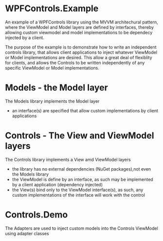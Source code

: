 # WPFControls.Example
An example of a WPFControls library using the MVVM architechural pattern, where the ViewModel and Model layers are defined by interfaces,
thereby allowing custom viewmodel and model implementations to be dependecy injected by a client.

The purpose of the example is to demonstrate how to write an independent controls library, that allows client applications
to inject whatever ViewModel or Model implementations are desired. This allow a great deal of flexiblity for clients, and
allows the Controls to be written independently of any specific ViewModel or Model implementations.

# Models - the Model layer
The Models library implements the Model layer
- an interface(s) are specified that allow custom implementations by client applications

# Controls - The View and ViewModel layers
The Controls library implements a View amd ViewModel layers
- the library has no external dependencies (NuGet packages),not even the Models library
- the ViewModel is define by an interface, as such may be implemented by a client application (dependency injected)
- the View(s) bind only to the ViewModel interface(s), as such, any custom implementations of the interface will work with the control

# Controls.Demo
The Adapters are used to inject custom models into the Controls ViewModel using adapter classes
